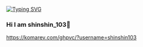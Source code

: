 <a href="https://git.io/typing-svg"><img src="https://readme-typing-svg.herokuapp.com?font=Fira+Code&pause=1000&width=435&lines=shinshin_103;MinecaftServerDeveloper" alt="Typing SVG" /></a>
### Hi I am shinshin_103👋
https://komarev.com/ghpvc/?username=shinshin103
<!--
**shinshin103/shinshin103** is a ✨ _special_ ✨ repository because its `README.md` (this file) appears on your GitHub profile.

Here are some ideas to get you started:

- 🔭 I’m currently working on MinecaftServerDevelop
- 🌱 I’m currently learning ...
- 👯 I’m looking to collaborate on ...
- 🤔 I’m looking for help with ...
- 💬 Ask me about ...
- 📫 How to reach me: ...
- 😄 Pronouns: ...
- ⚡ Fun fact: ...
-->
